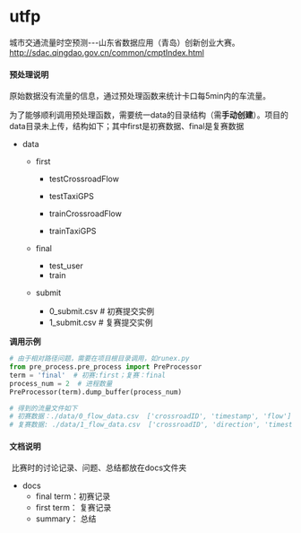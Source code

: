 # utfp
城市交通流量时空预测---山东省数据应用（青岛）创新创业大赛。http://sdac.qingdao.gov.cn/common/cmptIndex.html



#### 预处理说明

​	原始数据没有流量的信息，通过预处理函数来统计卡口每5min内的车流量。

为了能够顺利调用预处理函数，需要统一data的目录结构（需**手动创建**）。项目的data目录未上传，结构如下；其中first是初赛数据、final是复赛数据

+ data
  
  + first
  
    + testCrossroadFlow
    + testTaxiGPS
  
    + trainCrossroadFlow
    + trainTaxiGPS
  
  + final
  
    + test_user
    + train
    
  + submit
  
    + 0_submit.csv  # 初赛提交实例
    + 1_submit.csv  # 复赛提交实例
  
    

**调用示例**

```python
# 由于相对路径问题，需要在项目根目录调用，如runex.py
from pre_process.pre_process import PreProcessor
term = 'final'  # 初赛:first；复赛：final
process_num = 2  # 进程数量
PreProcessor(term).dump_buffer(process_num)

# 得到的流量文件如下
# 初赛数据：./data/0_flow_data.csv  ['crossroadID', 'timestamp', 'flow']
# 复赛数据: ./data/1_flow_data.csv  ['crossroadID', 'direction', 'timestamp', 'flow']
```



#### 文档说明

​	比赛时的讨论记录、问题、总结都放在docs文件夹

+ docs
  + final term：初赛记录
  + first term： 复赛记录
  + summary： 总结